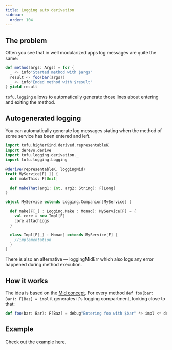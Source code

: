 ```yaml
---
title: Logging auto derivation
sidebar:
  order: 104
---
```

## The problem
Often you see that in well modularized apps log messages are quite the same:

```scala
def method(args: Args) = for {
  _ <- info"Started method with $args"
  result <- foo(bar(args))
  _ <- info"Ended method with $result"
} yield result
```

`tofu.logging` allows to automatically generate those lines about entering and exiting the method.

## Autogenerated logging

You can automatically generate log messages stating when the method of some service has been entered and left.

```scala
import tofu.higherKind.derived.representableK
import derevo.derive
import tofu.logging.derivation._
import tofu.logging.Logging

@derive(representableK, loggingMid)
trait MyService[F[_]] {
  def makeThis: F[Unit]

  def makeThat(arg1: Int, arg2: String): F[Long]
}

object MyService extends Logging.Companion[MyService] {

  def make[F[_] : Logging.Make : Monad]: MyService[F] = {
    val core = new Impl[F]
    core.attachLogs
  }

  class Impl[F[_] : Monad] extends MyService[F] {
    //implementation
  }
}

```

There is also an alternative — loggingMidErr which also logs any error happened during method execution.

## How it works

The idea is based on the [Mid concept](/tofu/docs/higher-kind/mid). For every method `def foo(bar: Bar): F[Baz] = impl` it generates
it's logging compartment, looking close to that:

```scala
def foo(bar: Bar): F[Baz] = debug"Entering foo with $bar" *> impl <* debug"Exiting foo with $baz"
```

## Example
Check out the example [here](https://github.com/tofu-tf/tofu/tree/master/examples/ce2/src/main/scala-2/tofu/example/logging/auto).

